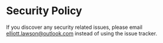 # Security Policy

If you discover any security related issues, please email elliott.lawson@outlook.com instead of using the issue tracker.
